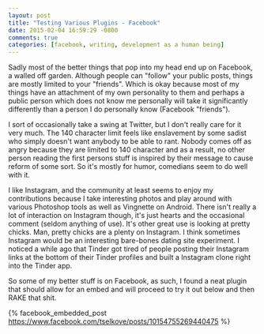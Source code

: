 ```yaml
---
layout: post
title: "Testing Various Plugins - Facebook"
date: 2015-02-04 16:59:29 -0800
comments: true
categories: [facebook, writing, development as a human being]
---
```


Sadly most of the better things that pop into my head end up on Facebook, a walled off garden. Although people can "follow" your public posts, things are mostly limited to your "friends". Which is okay because most of my things have an attachment of my own personality to them and perhaps a public person which does not know me personally will take it significantly differently than a person I do personally know (Facebook "friends").

I sort of occasionally take a swing at Twitter, but I don't really care for it very much. The 140 character limit feels like enslavement by some sadist who simply doesn't want anybody to be able to rant. Nobody comes off as angry because they are limited to 140 character and as a result, no other person reading the first persons stuff is inspired by their message to cause reform of some sort. So it's mostly for humor, comedians seem to do well with it.

I like Instagram, and the community at least seems to enjoy my contributions because I take interesting photos and play around with various Photoshop tools as well as Vingnette on Android.
There isn't really a lot of interaction on Instagram though, it's just hearts and the occasional comment (seldom anything of use). It's other great use is looking at pretty chicks. Man, pretty chicks are a plenty on Instagram. I think sometimes Instagram would be an interesting bare-bones dating site experiment. I noticed a while ago that Tinder got tired of people posting their Instagram links at the bottom of their Tinder profiles and built a Instagram clone right into the Tinder app.

So some of my better stuff is on Facebook, as such, I found a neat plugin that should allow for an embed and will proceed to try it out below and then RAKE that shit.

{% facebook_embedded_post https://www.facebook.com/tselkove/posts/10154755269440475 %}

<br>
